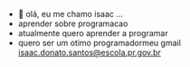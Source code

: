 - 👋 olá, eu me chamo isaac ...
- aprender sobre programacao
- atualmente quero aprender a programar
- quero ser um otimo programadormeu gmail isaac.donato.santos@escola.pr.gov.br
